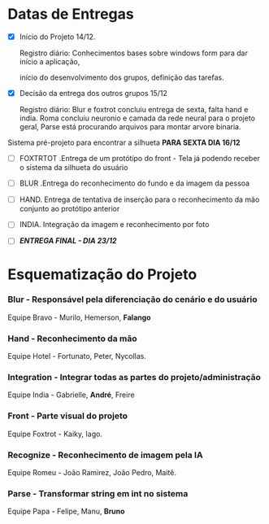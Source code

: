 

# Datas de Entregas

- [x]  Início do Projeto 14/12.
    
    Registro diário: Conhecimentos bases sobre windows form para dar início a aplicação,
    
    início do desenvolvimento dos grupos, definição das tarefas.
    
- [x]  Decisão da entrega dos outros grupos 15/12
    
    Registro diário: Blur e foxtrot concluiu entrega de sexta, falta hand e india. Roma concluiu neuronio e camada da rede neural para o projeto geral, Parse está procurando arquivos para montar arvore binaria. 
    

Sistema pré-projeto para encontrar a silhueta **PARA SEXTA DIA 16/12**

- [ ]  FOXTRTOT .Entrega de um protótipo do front  - Tela já podendo receber o sistema da silhueta do usuário
- [ ]  BLUR .Entrega do reconhecimento do fundo e da imagem da pessoa
- [ ]  HAND. Entrega de tentativa de inserção para o reconhecimento da mão conjunto ao protótipo anterior
- [ ]  INDIA. Integração da imagem e reconhecimento por foto
- [ ]  ***ENTREGA FINAL - DIA 23/12***



# Esquematização do Projeto

### **Blur** - Responsável pela diferenciação do cenário e do usuário

Equipe Bravo - Murilo, Hemerson, **Falango** 

### Hand - Reconhecimento da mão

Equipe Hotel - Fortunato, Peter, Nycollas.

### Integration - Integrar todas as partes do projeto/administração

Equipe India - Gabrielle, **André**, Freire

### Front - Parte visual do projeto

Equipe Foxtrot - Kaiky, Iago.

### Recognize - Reconhecimento de imagem pela IA

Equipe Romeu - João Ramirez, João Pedro, Maitê.

### Parse - Transformar string em int no sistema

Equipe Papa - Felipe, Manu, **Bruno**

